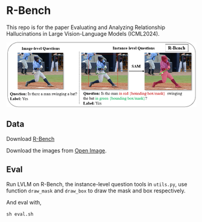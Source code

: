 # R-Bench
This repo is for the paper Evaluating and Analyzing Relationship Hallucinations in Large Vision-Language Models (ICML2024).

![teaser](assets/r-bench.png)

## Data
Download [R-Bench](https://drive.google.com/file/d/1MIFFhFWIMbk44yQGAxvd_0dM1dAnYEmu/view?usp=sharing)

Download the images from [Open Image](https://storage.googleapis.com/openimages/web/download_v7.html).

## Eval
Run LVLM on R-Bench, the instance-level question tools in ```utils.py```, use function ```draw_mask``` and ```draw_box``` to draw the mask and box respectively.

And eval with,
```
sh eval.sh
```
